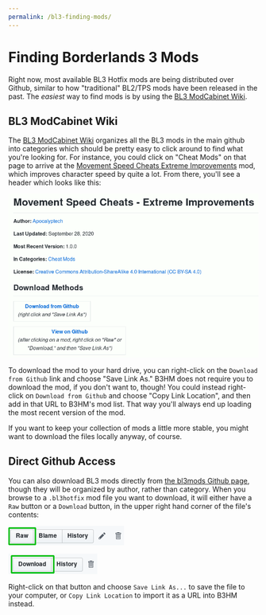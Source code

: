 ```yaml
---
permalink: /bl3-finding-mods/
---
```

# Finding Borderlands 3 Mods

Right now, most available BL3 Hotfix mods are being distributed over Github,
similar to how "traditional" BL2/TPS mods have been released in the past.
The *easiest* way to find mods is by using the [BL3 ModCabinet Wiki](https://github.com/BLCM/bl3mods/wiki).

## BL3 ModCabinet Wiki

The [BL3 ModCabinet Wiki](https://github.com/BLCM/bl3mods/wiki) organizes all
the BL3 mods in the main github into categories which should be pretty easy
to click around to find what you're looking for.  For instance, you could click on
"Cheat Mods" on that page to arrive at the
[Movement Speed Cheats Extreme Improvements](https://github.com/BLCM/bl3mods/wiki/Movement%20Speed%20Cheats%20-%20Extreme%20Improvements)
mod, which improves character speed by quite a lot.  From there, you'll see a header
which looks like this:

[![ModCabinet Header](/img/bl3modcabinet.png)](/img/bl3modcabinet.png)

To download the mod to your hard drive, you can right-click on the `Download from Github`
link and choose "Save Link As."  B3HM does not require you to download the mod,
if you don't want to, though!  You could instead right-click on `Download from Github`
and choose "Copy Link Location", and then add in that URL to B3HM's mod list.  That
way you'll always end up loading the most recent version of the mod.

If you want to keep your collection of mods a little more stable, you might want to
download the files locally anyway, of course.

## Direct Github Access

You can also download BL3 mods directly from [the bl3mods Github page](https://github.com/BLCM/bl3mods),
though they will be organized by author, rather than category.
When you browse to a `.bl3hotfix` mod file you want to download, it will either
have a `Raw` button or a `Download` button, in the upper right hand corner of the
file's contents:

[![Raw Button](/img/github_raw.png)](/img/github_raw.png)

[![Download Button](/img/github_download.png)](/img/github_download.png)

Right-click on that button and choose `Save Link As...` to save the file to
your computer, or `Copy Link Location` to import it as a URL into B3HM instead.

